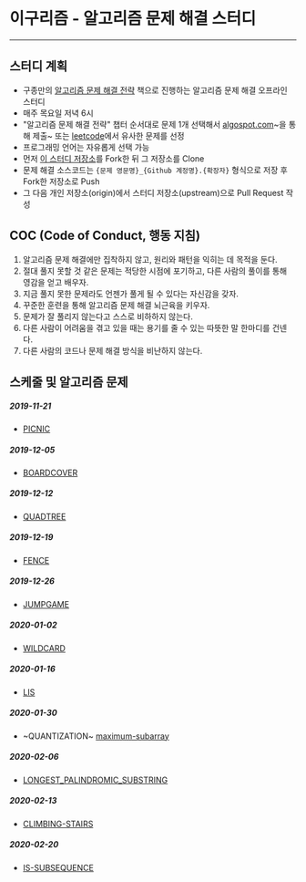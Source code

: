 # 이구리즘 - 알고리즘 문제 해결 스터디
----
## 스터디 계획
- 구종만의 [알고리즘 문제 해결 전략](https://book.algospot.com/) 책으로 진행하는 알고리즘 문제 해결 오프라인 스터디
- 매주 목요일 저녁 6시
- "알고리즘 문제 해결 전략" 챕터 순서대로 문제 1개 선택해서 [algospot.com](https://algospot.com/)~을 통해 제출~ 또는 [leetcode](https://leetcode.com/)에서 유사한 문제를 선정
- 프로그래밍 언어는 자유롭게 선택 가능
- 먼저 [이 스터디 저장소](https://github.com/29rithm/algospot)를 Fork한 뒤 그 저장소를 Clone
- 문제 해결 소스코드는 `{문제 영문명}_{Github 계정명}.{확장자}` 형식으로 저장 후 Fork한 저장소로 Push
- 그 다음 개인 저장소(origin)에서 스터디 저장소(upstream)으로 Pull Request 작성

## COC (Code of Conduct, 행동 지침)
1. 알고리즘 문제 해결에만 집착하지 않고, 원리와 패턴을 익히는 데 목적을 둔다.
2. 절대 풀지 못할 것 같은 문제는 적당한 시점에 포기하고, 다른 사람의 풀이를 통해 영감을 얻고 배우자.
3. 지금 풀지 못한 문제라도 언젠가 풀게 될 수 있다는 자신감을 갖자.
4. 꾸준한 훈련을 통해 알고리즘 문제 해결 뇌근육을 키우자.
5. 문제가 잘 풀리지 않는다고 스스로 비하하지 않는다. 
6. 다른 사람이 어려움을 겪고 있을 때는 용기를 줄 수 있는 따뜻한 말 한마디를 건넨다.
7. 다른 사람의 코드나 문제 해결 방식을 비난하지 않는다.

## 스케줄 및 알고리즘 문제
##### 2019-11-21
- [PICNIC](https://algospot.com/judge/problem/read/PICNIC)
##### 2019-12-05
- [BOARDCOVER](https://algospot.com/judge/problem/read/BOARDCOVER)
##### 2019-12-12
- [QUADTREE](https://algospot.com/judge/problem/read/QUADTREE)
##### 2019-12-19
- [FENCE](https://algospot.com/judge/problem/read/FENCE)
##### 2019-12-26
- [JUMPGAME](https://algospot.com/judge/problem/read/JUMPGAME)
##### 2020-01-02
- [WILDCARD](https://algospot.com/judge/problem/read/WILDCARD)
##### 2020-01-16
- [LIS](https://algospot.com/judge/problem/read/LIS)
##### 2020-01-30
- ~QUANTIZATION~ [maximum-subarray](https://leetcode.com/problems/maximum-subarray/)
##### 2020-02-06
- [LONGEST_PALINDROMIC_SUBSTRING](https://leetcode.com/problems/longest-palindromic-substring/)
##### 2020-02-13
- [CLIMBING-STAIRS](https://leetcode.com/problems/climbing-stairs/)
##### 2020-02-20
- [IS-SUBSEQUENCE](https://leetcode.com/problems/is-subsequence/)

